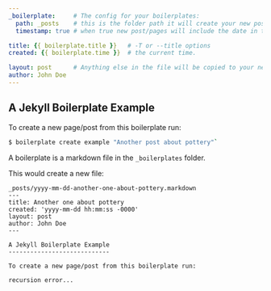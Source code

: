 ```yaml
---
_boilerplate:     # The config for your boilerplates:
  path: _posts    # this is the folder path it will create your new post/page under. 
  timestamp: true # when true new post/pages will include the date in the filename.

title: {{ boilerplate.title }}   # -T or --title options
created: {{ boilerplate.time }}  # the current time.

layout: post      # Anything else in the file will be copied to your new post/page.
author: John Doe
---
```



A Jekyll Boilerplate Example
----------------------------


To create a new page/post from this boilerplate run:
```bash
$ boilerplate create example "Another post about pottery"`
```

A boilerplate is a markdown file in the `_boilerplates` folder.


This would create a new file:

```text 
_posts/yyyy-mm-dd-another-one-about-pottery.markdown
---
title: Another one about pottery
created: 'yyyy-mm-dd hh:mm:ss -0000'
layout: post
author: John Doe
---

A Jekyll Boilerplate Example
----------------------------

To create a new page/post from this boilerplate run:

recursion error...

```